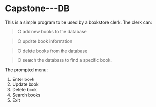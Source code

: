 # Capstone---DB
This is a simple program to be used by a bookstore clerk. The clerk can:

> ○ add new books to the database

> ○ update book information

> ○ delete books from the database

> ○ search the database to find a specific book.

The prompted menu:

1. Enter book
2. Update book 
3. Delete book 
4. Search books 
0. Exit
